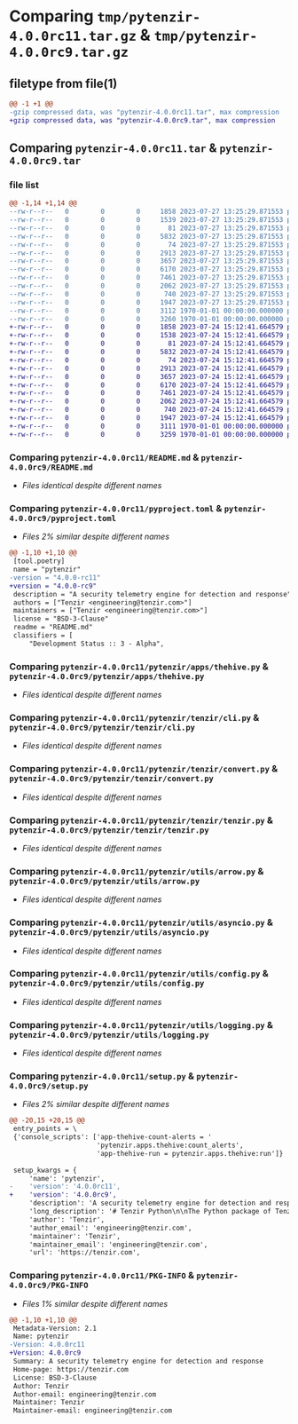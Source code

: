 # Comparing `tmp/pytenzir-4.0.0rc11.tar.gz` & `tmp/pytenzir-4.0.0rc9.tar.gz`

## filetype from file(1)

```diff
@@ -1 +1 @@
-gzip compressed data, was "pytenzir-4.0.0rc11.tar", max compression
+gzip compressed data, was "pytenzir-4.0.0rc9.tar", max compression
```

## Comparing `pytenzir-4.0.0rc11.tar` & `pytenzir-4.0.0rc9.tar`

### file list

```diff
@@ -1,14 +1,14 @@
--rw-r--r--   0        0        0     1858 2023-07-27 13:25:29.871553 pytenzir-4.0.0rc11/README.md
--rw-r--r--   0        0        0     1539 2023-07-27 13:25:29.871553 pytenzir-4.0.0rc11/pyproject.toml
--rw-r--r--   0        0        0       81 2023-07-27 13:25:29.871553 pytenzir-4.0.0rc11/pytenzir/__init__.py
--rw-r--r--   0        0        0     5832 2023-07-27 13:25:29.871553 pytenzir-4.0.0rc11/pytenzir/apps/thehive.py
--rw-r--r--   0        0        0       74 2023-07-27 13:25:29.871553 pytenzir-4.0.0rc11/pytenzir/tenzir/__init__.py
--rw-r--r--   0        0        0     2913 2023-07-27 13:25:29.871553 pytenzir-4.0.0rc11/pytenzir/tenzir/cli.py
--rw-r--r--   0        0        0     3657 2023-07-27 13:25:29.871553 pytenzir-4.0.0rc11/pytenzir/tenzir/convert.py
--rw-r--r--   0        0        0     6170 2023-07-27 13:25:29.871553 pytenzir-4.0.0rc11/pytenzir/tenzir/tenzir.py
--rw-r--r--   0        0        0     7461 2023-07-27 13:25:29.871553 pytenzir-4.0.0rc11/pytenzir/utils/arrow.py
--rw-r--r--   0        0        0     2062 2023-07-27 13:25:29.871553 pytenzir-4.0.0rc11/pytenzir/utils/asyncio.py
--rw-r--r--   0        0        0      740 2023-07-27 13:25:29.871553 pytenzir-4.0.0rc11/pytenzir/utils/config.py
--rw-r--r--   0        0        0     1947 2023-07-27 13:25:29.871553 pytenzir-4.0.0rc11/pytenzir/utils/logging.py
--rw-r--r--   0        0        0     3112 1970-01-01 00:00:00.000000 pytenzir-4.0.0rc11/setup.py
--rw-r--r--   0        0        0     3260 1970-01-01 00:00:00.000000 pytenzir-4.0.0rc11/PKG-INFO
+-rw-r--r--   0        0        0     1858 2023-07-24 15:12:41.664579 pytenzir-4.0.0rc9/README.md
+-rw-r--r--   0        0        0     1538 2023-07-24 15:12:41.664579 pytenzir-4.0.0rc9/pyproject.toml
+-rw-r--r--   0        0        0       81 2023-07-24 15:12:41.664579 pytenzir-4.0.0rc9/pytenzir/__init__.py
+-rw-r--r--   0        0        0     5832 2023-07-24 15:12:41.664579 pytenzir-4.0.0rc9/pytenzir/apps/thehive.py
+-rw-r--r--   0        0        0       74 2023-07-24 15:12:41.664579 pytenzir-4.0.0rc9/pytenzir/tenzir/__init__.py
+-rw-r--r--   0        0        0     2913 2023-07-24 15:12:41.664579 pytenzir-4.0.0rc9/pytenzir/tenzir/cli.py
+-rw-r--r--   0        0        0     3657 2023-07-24 15:12:41.664579 pytenzir-4.0.0rc9/pytenzir/tenzir/convert.py
+-rw-r--r--   0        0        0     6170 2023-07-24 15:12:41.664579 pytenzir-4.0.0rc9/pytenzir/tenzir/tenzir.py
+-rw-r--r--   0        0        0     7461 2023-07-24 15:12:41.664579 pytenzir-4.0.0rc9/pytenzir/utils/arrow.py
+-rw-r--r--   0        0        0     2062 2023-07-24 15:12:41.664579 pytenzir-4.0.0rc9/pytenzir/utils/asyncio.py
+-rw-r--r--   0        0        0      740 2023-07-24 15:12:41.664579 pytenzir-4.0.0rc9/pytenzir/utils/config.py
+-rw-r--r--   0        0        0     1947 2023-07-24 15:12:41.664579 pytenzir-4.0.0rc9/pytenzir/utils/logging.py
+-rw-r--r--   0        0        0     3111 1970-01-01 00:00:00.000000 pytenzir-4.0.0rc9/setup.py
+-rw-r--r--   0        0        0     3259 1970-01-01 00:00:00.000000 pytenzir-4.0.0rc9/PKG-INFO
```

### Comparing `pytenzir-4.0.0rc11/README.md` & `pytenzir-4.0.0rc9/README.md`

 * *Files identical despite different names*

### Comparing `pytenzir-4.0.0rc11/pyproject.toml` & `pytenzir-4.0.0rc9/pyproject.toml`

 * *Files 2% similar despite different names*

```diff
@@ -1,10 +1,10 @@
 [tool.poetry]
 name = "pytenzir"
-version = "4.0.0-rc11"
+version = "4.0.0-rc9"
 description = "A security telemetry engine for detection and response"
 authors = ["Tenzir <engineering@tenzir.com>"]
 maintainers = ["Tenzir <engineering@tenzir.com>"]
 license = "BSD-3-Clause"
 readme = "README.md"
 classifiers = [
     "Development Status :: 3 - Alpha",
```

### Comparing `pytenzir-4.0.0rc11/pytenzir/apps/thehive.py` & `pytenzir-4.0.0rc9/pytenzir/apps/thehive.py`

 * *Files identical despite different names*

### Comparing `pytenzir-4.0.0rc11/pytenzir/tenzir/cli.py` & `pytenzir-4.0.0rc9/pytenzir/tenzir/cli.py`

 * *Files identical despite different names*

### Comparing `pytenzir-4.0.0rc11/pytenzir/tenzir/convert.py` & `pytenzir-4.0.0rc9/pytenzir/tenzir/convert.py`

 * *Files identical despite different names*

### Comparing `pytenzir-4.0.0rc11/pytenzir/tenzir/tenzir.py` & `pytenzir-4.0.0rc9/pytenzir/tenzir/tenzir.py`

 * *Files identical despite different names*

### Comparing `pytenzir-4.0.0rc11/pytenzir/utils/arrow.py` & `pytenzir-4.0.0rc9/pytenzir/utils/arrow.py`

 * *Files identical despite different names*

### Comparing `pytenzir-4.0.0rc11/pytenzir/utils/asyncio.py` & `pytenzir-4.0.0rc9/pytenzir/utils/asyncio.py`

 * *Files identical despite different names*

### Comparing `pytenzir-4.0.0rc11/pytenzir/utils/config.py` & `pytenzir-4.0.0rc9/pytenzir/utils/config.py`

 * *Files identical despite different names*

### Comparing `pytenzir-4.0.0rc11/pytenzir/utils/logging.py` & `pytenzir-4.0.0rc9/pytenzir/utils/logging.py`

 * *Files identical despite different names*

### Comparing `pytenzir-4.0.0rc11/setup.py` & `pytenzir-4.0.0rc9/setup.py`

 * *Files 2% similar despite different names*

```diff
@@ -20,15 +20,15 @@
 entry_points = \
 {'console_scripts': ['app-thehive-count-alerts = '
                      'pytenzir.apps.thehive:count_alerts',
                      'app-thehive-run = pytenzir.apps.thehive:run']}
 
 setup_kwargs = {
     'name': 'pytenzir',
-    'version': '4.0.0rc11',
+    'version': '4.0.0rc9',
     'description': 'A security telemetry engine for detection and response',
     'long_description': '# Tenzir Python\n\nThe Python package of Tenzir provides a flexible control plane to integrate Tenzir\nwith other security tools.\n\n> **Note**\n> The Python effort is still highly experimental and subject to rapid change.\n> Please do not consider it for production use.\n\n## Usage\n\nTo get started, clone the Tenzir repository and install the Python package via\n[Poetry](https://python-poetry.org/docs/):\n\n```bash\ngit clone https://github.com/tenzir/tenzir.git\ncd tenzir/python\npoetry install\n```\n\n## Development\n\nWe recommend that you work with an editable installation, which is the default\nfor `poetry install`.\n\n### Unit Tests\n\nRun the unit tests via pytest:\n\n```bash\npoetry run pytest\n```\n\n### Integration Tests\n\nRun the integrations tests via Docker Compose and pytest:\n\n```bash\n./docker-poetry-run.sh pytest -v\n```\n\n## Packaging\n\nThe following instructions concern maintainers who want to publish the Python\npackage to PyPI.\n\n> **Note**\n> Our releasing scripts and CI run these steps automatically. You do not need to\n> intervene anywhere. The instructions below merely document the steps taken.\n\n### Bump the version\n\nPrior to releasing a new version, bump the version, e.g.:\n\n```bash\npoetry version 2.3.1\n```\n\nThis updates the `pyproject.toml` file.\n\n### Publish to Test PyPI\n\n1. Add a Test PyPi repository:\n\n   ```bash\n   poetry config repositories.test-pypi https://test.pypi.org/legacy/\n   ```\n\n2. Get the token from <https://test.pypi.org/manage/account/token/>.\n\n3. Store the token:\n\n  ```bash\n  poetry config pypi-token.test-pypi pypi-XXXXXXXX\n  ```\n\n4. Publish:\n  \n   ```bash\n   poetry publish --build -r test-pypi\n   ```\n\n### Publish to PyPI\n\n1. Get the token from <https://pypi.org/manage/account/token/>.\n\n2. Store the token:\n\n  ```bash\n  poetry config pypi-token.pypi pypi-XXXXXXXX\n  ```\n\n3. Publish\n\n   ```bash\n   poetry publish --build\n   ```\n',
     'author': 'Tenzir',
     'author_email': 'engineering@tenzir.com',
     'maintainer': 'Tenzir',
     'maintainer_email': 'engineering@tenzir.com',
     'url': 'https://tenzir.com',
```

### Comparing `pytenzir-4.0.0rc11/PKG-INFO` & `pytenzir-4.0.0rc9/PKG-INFO`

 * *Files 1% similar despite different names*

```diff
@@ -1,10 +1,10 @@
 Metadata-Version: 2.1
 Name: pytenzir
-Version: 4.0.0rc11
+Version: 4.0.0rc9
 Summary: A security telemetry engine for detection and response
 Home-page: https://tenzir.com
 License: BSD-3-Clause
 Author: Tenzir
 Author-email: engineering@tenzir.com
 Maintainer: Tenzir
 Maintainer-email: engineering@tenzir.com
```

